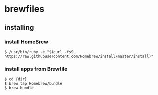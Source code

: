 # brewfiles

## installing

### install HomeBrew

```
$ /usr/bin/ruby -e "$(curl -fsSL https://raw.githubusercontent.com/Homebrew/install/master/install)"
```

### install apps from Brewfile

```
$ cd {dir}
$ brew tap Homebrew/bundle
$ brew bundle
```
